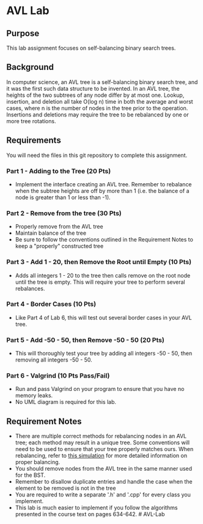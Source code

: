 # AVL Lab

## Purpose
This lab assignment focuses on self-balancing binary search trees.

## Background
In computer science, an AVL tree is a self-balancing binary search tree, and it was the first such data structure to be invented. In an AVL tree, the heights of the two subtrees of any node differ by at most one. Lookup, insertion, and deletion all take O(log n) time in both the average and worst cases, where n is the number of nodes in the tree prior to the operation. Insertions and deletions may require the tree to be rebalanced by one or more tree rotations.

## Requirements
You will need the files in this git repository to complete this assignment.

### Part 1 - Adding to the Tree  (20 Pts)
* Implement the interface creating an AVL tree. Remember to rebalance when the subtree heights are off by more than 1 (i.e. the balance of a node is greater than 1 or less than -1).

### Part 2 - Remove from the tree  (30 Pts)
* Properly remove from the AVL tree
* Maintain balance of the tree
* Be sure to follow the conventions outlined in the Requirement Notes to keep a "properly" constructed tree

### Part 3 - Add 1 - 20, then Remove the Root until Empty  (10 Pts)
* Adds all integers 1 - 20 to the tree then calls remove on the root node until the tree is empty.  This will require your tree to perform several rebalances.

### Part 4 - Border Cases  (10 Pts)
* Like Part 4 of Lab 6, this will test out several border cases in your AVL tree.

### Part 5 - Add -50 - 50, then Remove -50 - 50  (20 Pts)
* This will thoroughly test your tree by adding all integers -50 - 50, then removing all integers -50 - 50.

### Part 6 - Valgrind  (10 Pts Pass/Fail)
* Run and pass Valgrind on your program to ensure that you have no memory leaks.
* No UML diagram is required for this lab.

## Requirement Notes
* There are multiple correct methods for rebalancing nodes in an AVL tree; each method may result in a unique tree. Some conventions will need to be used to ensure that your tree properly matches ours. When rebalancing, refer to [this simulation](https://www.cs.usfca.edu/~galles/visualization/AVLtree.html) for more detailed information on proper balancing.
* You should remove nodes from the AVL tree in the same manner used for the BST.
* Remember to disallow duplicate entries and handle the case when the element to be removed is not in the tree
* You are required to write a separate '.h' and '.cpp' for every class you implement.
* This lab is much easier to implement if you follow the algorithms presented in the course text on pages 634-642.
#   A V L - L a b  
 